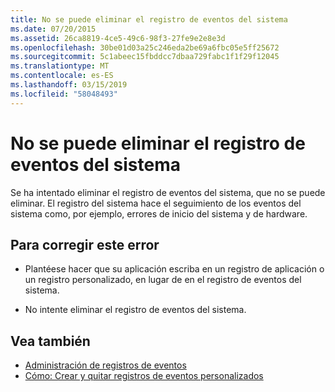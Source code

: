 ```yaml
---
title: No se puede eliminar el registro de eventos del sistema
ms.date: 07/20/2015
ms.assetid: 26ca8819-4ce5-49c6-98f3-27fe9e2e8e3d
ms.openlocfilehash: 30be01d03a25c246eda2be69a6fbc05e5ff25672
ms.sourcegitcommit: 5c1abeec15fbddcc7dbaa729fabc1f1f29f12045
ms.translationtype: MT
ms.contentlocale: es-ES
ms.lasthandoff: 03/15/2019
ms.locfileid: "58048493"
---
```

# <a name="system-event-log-cannot-be-deleted"></a>No se puede eliminar el registro de eventos del sistema
Se ha intentado eliminar el registro de eventos del sistema, que no se puede eliminar. El registro del sistema hace el seguimiento de los eventos del sistema como, por ejemplo, errores de inicio del sistema y de hardware.  
  
## <a name="to-correct-this-error"></a>Para corregir este error  
  
-   Plantéese hacer que su aplicación escriba en un registro de aplicación o un registro personalizado, en lugar de en el registro de eventos del sistema.  
  
-   No intente eliminar el registro de eventos del sistema.  
  
## <a name="see-also"></a>Vea también

- [Administración de registros de eventos](https://docs.microsoft.com/previous-versions/visualstudio/visual-studio-2008/4f69axw4(v=vs.90))
- [Cómo: Crear y quitar registros de eventos personalizados](https://docs.microsoft.com/previous-versions/visualstudio/visual-studio-2008/49dwckkz(v=vs.90))
